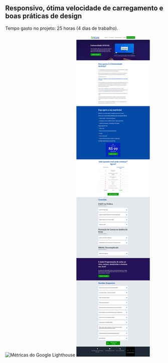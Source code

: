 ## Responsivo, ótima velocidade de carregamento e boas práticas de design
Tempo gasto no projeto: 25 horas (4 dias de trabalho).

![Métricas do Google Lighthouse](https://i.imgur.com/sSXMMUy.png)
![Screenshot do site](https://raw.githubusercontent.com/guidiasz/universidade-gesuas/main/site.png)
